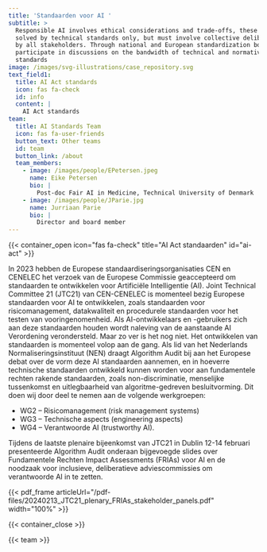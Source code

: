 ```yaml
---
title: 'Standaarden voor AI '
subtitle: >
  Responsible AI involves ethical considerations and trade-offs, these cannot be
  solved by technical standards only, but must involve collective deliberation
  by all stakeholders. Through national and European standardization bodies, we
  participate in discussions on the bandwidth of technical and normative AI
  standards
image: /images/svg-illustrations/case_repository.svg
text_field1:
  title: AI Act standards
  icon: fas fa-check
  id: info
  content: |
    AI Act standards
team:
  title: AI Standards Team
  icon: fas fa-user-friends
  button_text: Other teams
  id: team
  button_link: /about
  team_members:
    - image: /images/people/EPetersen.jpeg
      name: Eike Petersen
      bio: |
        Post-doc Fair AI in Medicine, Technical University of Denmark
    - image: /images/people/JParie.jpg
      name: Jurriaan Parie
      bio: |
        Director and board member
---
```


{{< container_open icon="fas fa-check" title="AI Act standaarden" id="ai-act" >}}

In 2023 hebben de Europese standaardiseringsorganisaties CEN en CENELEC het verzoek van de Europese Commissie geaccepteerd om standaarden te ontwikkelen voor Artificiële Intelligentie (AI). Joint Technical Committee 21 (JTC21) van CEN-CENELEC is momenteel bezig Europese standaarden voor AI te ontwikkelen, zoals standaarden voor risicomanagement, datakwaliteit en procedurele standaarden voor het testen van vooringenomenheid. Als  AI-ontwikkelaars en -gebruikers zich aan deze standaarden houden wordt naleving van de aanstaande AI Verordening verondersteld. Maar zo ver is het nog niet. Het ontwikkelen van standaarden is momenteel volop aan de gang. Als lid van het Nederlands Normaliseringsinstituut (NEN) draagt Algorithm Audit bij aan het Europese debat over de vorm deze AI standaarden aannemen, en in hoeverre technische standaarden ontwikkeld kunnen worden voor aan fundamentele rechten rakende standaarden, zoals non-discriminatie, menselijke tussenkomst en uitlegbaarheid van algoritme-gedreven besluitvorming. Dit doen wij door deel te nemen aan de volgende werkgroepen: 

* WG2 – Risicomanagement (risk management systems)
* WG3 – Technische aspects (engineering aspects)
* WG4 – Verantwoorde AI (trustworthy AI).

Tijdens de laatste plenaire bijeenkomst van JTC21 in Dublin 12-14 februari presenteerde Algorithm Audit onderaan bijgevoegde slides over Fundamentele Rechten Impact Assessments (FRIAs) voor AI en de noodzaak voor inclusieve, deliberatieve adviescommissies om verantwoorde AI in te zetten.

{{< pdf_frame articleUrl="/pdf-files/20240213_JTC21_plenary_FRIAs_stakeholder_panels.pdf" width="100%" >}}

{{< container_close >}}

{{< team >}}
